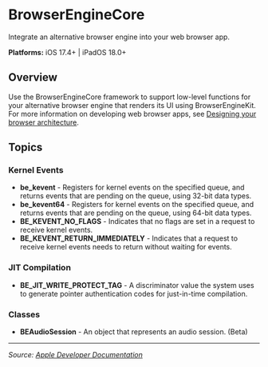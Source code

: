 # BrowserEngineCore

Integrate an alternative browser engine into your web browser app.

**Platforms:** iOS 17.4+ | iPadOS 18.0+

## Overview

Use the BrowserEngineCore framework to support low-level functions for your alternative browser engine that renders its UI using BrowserEngineKit. For more information on developing web browser apps, see [Designing your browser architecture](https://developer.apple.com/documentation/browserenginekit/designing_your_browser_architecture).

## Topics

### Kernel Events
- **be_kevent** - Registers for kernel events on the specified queue, and returns events that are pending on the queue, using 32-bit data types.
- **be_kevent64** - Registers for kernel events on the specified queue, and returns events that are pending on the queue, using 64-bit data types.
- **BE_KEVENT_NO_FLAGS** - Indicates that no flags are set in a request to receive kernel events.
- **BE_KEVENT_RETURN_IMMEDIATELY** - Indicates that a request to receive kernel events needs to return without waiting for events.

### JIT Compilation
- **BE_JIT_WRITE_PROTECT_TAG** - A discriminator value the system uses to generate pointer authentication codes for just-in-time compilation.

### Classes
- **BEAudioSession** - An object that represents an audio session. (Beta)

---

*Source: [Apple Developer Documentation](https://developer.apple.com/documentation/BrowserEngineCore)*